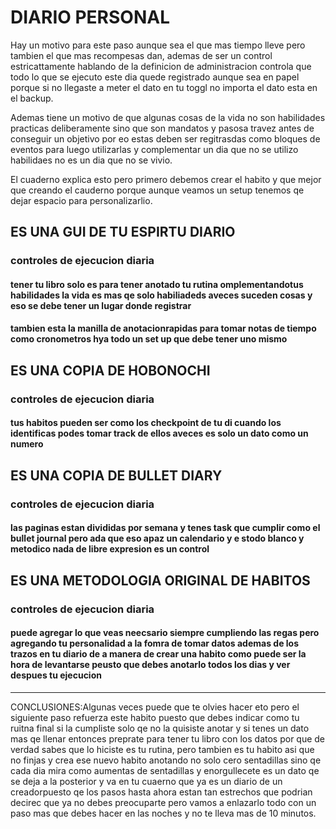 # DIARIO PERSONAL

Hay un motivo para este paso aunque sea el que mas tiempo lleve pero tambien el que mas recompesas dan, ademas de ser un control estricattamente hablando de la definicion de administracion controla que todo lo que se ejecuto este dia quede registrado aunque sea en papel porque si no llegaste a meter el dato en tu toggl no importa el dato esta en el backup.

Ademas tiene un motivo de que algunas cosas de la vida no son habilidades practicas deliberamente sino que son mandatos y pasosa travez antes de conseguir un objetivo por eo estas deben ser regitrasdas como bloques de eventos para luego utilizarlas y complementar un dia que no se utilizo habilidaes no es un dia que no se vivio.

El cuaderno explica esto pero primero debemos crear el habito y que mejor que creando el cauderno porque aunque veamos un setup tenemos qe dejar espacio para personalizarlio.

## ES UNA GUI DE TU ESPIRTU DIARIO

### controles de ejecucion diaria

#### tener tu libro solo es para tener anotado tu rutina omplementandotus habilidades la vida es mas qe solo habiliadeds aveces suceden cosas y eso se debe tener un lugar donde registrar

#### tambien esta la manilla de anotacionrapidas para tomar notas de tiempo como cronometros hya todo un set up que debe tener uno mismo

## ES UNA COPIA DE HOBONOCHI

### controles de ejecucion diaria

#### tus habitos pueden ser como los checkpoint de tu di cuando los identificas podes tomar track de ellos aveces es solo un dato como un numero

## ES UNA COPIA DE BULLET DIARY

### controles de ejecucion diaria

#### las paginas estan divididas por semana y tenes task que cumplir como el bullet journal pero ada que eso apaz un calendario y e stodo blanco y metodico nada de libre expresion es un control

## ES UNA METODOLOGIA ORIGINAL DE HABITOS

### controles de ejecucion diaria

#### puede agregar lo que veas neecsario siempre cumpliendo las regas pero agregando tu personalidad a la fomra de tomar datos ademas de los trazos en tu diario de a manera de crear una habito como puede ser la hora de levantarse peusto que debes anotarlo todos los dias y ver despues tu ejecucion

---

CONCLUSIONES:Algunas veces puede que te olvies hacer eto pero el siguiente paso refuerza este habito puesto que debes indicar como tu ruitna final si la cumpliste solo qe no la quisiste anotar y si tenes un dato mas qe llenar entonces preprate para tener tu libro con los datos por que de verdad sabes que lo hiciste es tu rutina, pero tambien es tu habito asi que no finjas y crea ese nuevo habito anotando no solo cero sentadillas sino qe cada dia mira como aumentas de sentadillas y enorgullecete es un dato qe se deja a la posterior y va en tu cuaerno que ya es un diario de un creadorpuesto qe los pasos hasta ahora estan tan estrechos que podrian decirec que ya no debes preocuparte pero vamos a enlazarlo todo con un paso mas que debes hacer en las noches y no te lleva mas de 10 minutos.
